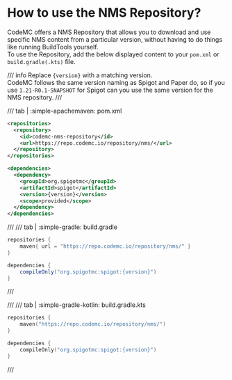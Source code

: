 # How to use the NMS Repository?

CodeMC offers a NMS Repository that allows you to download and use specific NMS content from a particular version, without having to do things like running BuildTools yourself.  
To use the Repository, add the below displayed content to your `pom.xml` or `build.gradle(.kts)` file.

/// info
Replace `{version}` with a matching version.  
CodeMC follows the same version naming as Spigot and Paper do, so if you use `1.21-R0.1-SNAPSHOT` for Spigot can you use the same version for the NMS repository.
///

/// tab | :simple-apachemaven: pom.xml

```xml
<repositories>
  <repository>
    <id>codemc-nms-repository</id>
    <url>https://repo.codemc.io/repository/nms/</url>
  </repository>
</repositories>

<dependencies>
  <dependency>
    <groupId>org.spigotmc</groupId>
    <artifactId>spigot</artifactId>
    <version>{version}</version>
    <scope>provided</scope>
  </dependency>
</dependencies>
```

///
/// tab | :simple-gradle: build.gradle

```groovy
repositories {
    maven{ url = "https://repo.codemc.io/repository/nms/" }
}

dependencies {
    compileOnly("org.spigotmc:spigot:{version}")
}
```

///

///
/// tab | :simple-gradle-kotlin: build.gradle.kts

```kotlin
repositories {
    maven("https://repo.codemc.io/repository/nms/")
}

dependencies {
    compileOnly("org.spigotmc:spigot:{version}")
}
```

///
